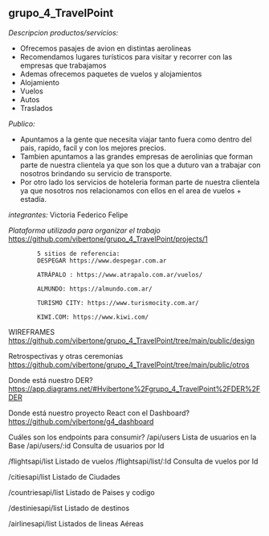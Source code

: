 ## grupo_4_TravelPoint

*Descripcion productos/servicios:* 
- Ofrecemos pasajes de avion en distintas aerolineas 
- Recomendamos lugares turísticos para visitar y recorrer con las empresas que trabajamos 
- Ademas ofrecemos paquetes de vuelos y alojamientos 
- Alojamiento 
- Vuelos 
- Autos 
- Traslados

*Publico:* 
- Apuntamos a la gente que necesita viajar tanto fuera como dentro del pais, rapido, facil y con los mejores precios. 
- Tambien apuntamos a las grandes empresas de aerolinias que forman parte de nuestra clientela ya que son los que a duturo van a trabajar con nosotros brindando su servicio de transporte. 
- Por otro lado los servicios de hoteleria forman parte de nuestra clientela ya que nosotros nos relacionamos con ellos en el area de vuelos + estadía.

*integrantes:*
Victoria Federico Felipe

*Plataforma utilizada para organizar el trabajo*
https://github.com/vibertone/grupo_4_TravelPoint/projects/1



            5 sitios de referencia:
            DESPEGAR https://www.despegar.com.ar

            ATRÁPALO : https://www.atrapalo.com.ar/vuelos/

            ALMUNDO: https://almundo.com.ar/

            TURISMO CITY: https://www.turismocity.com.ar/

            KIWI.COM: https://www.kiwi.com/



WIREFRAMES 
https://github.com/vibertone/grupo_4_TravelPoint/tree/main/public/design


Retrospectivas y otras ceremonias
https://github.com/vibertone/grupo_4_TravelPoint/tree/main/public/otros


Donde está nuestro DER?
https://app.diagrams.net/#Hvibertone%2Fgrupo_4_TravelPoint%2FDER%2FDER


Donde está nuestro proyecto React con el Dashboard?
https://github.com/vibertone/g4_dashboard

Cuáles son los endpoints para consumir?
/api/users     Lista de usuarios en la Base
   /api/users/:id      Consulta de usuarios por Id

/flightsapi/list      Listado de vuelos
    /flightsapi/list/:Id  Consulta de vuelos por Id 

/citiesapi/list      Listado de Ciudades

/countriesapi/list   Listado de Paises y codigo

/destiniesapi/list   Listado de destinos

/airlinesapi/list     Listados de lineas Aéreas